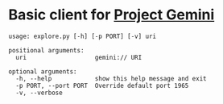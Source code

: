 Basic client for [Project Gemini](https://gemini.circumlunar.space/)
==

```
usage: explore.py [-h] [-p PORT] [-v] uri

positional arguments:
  uri                   gemini:// URI

optional arguments:
  -h, --help            show this help message and exit
  -p PORT, --port PORT  Override default port 1965
  -v, --verbose
```
